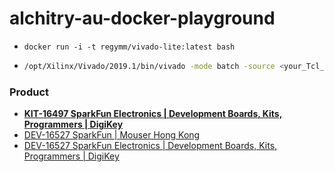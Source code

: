 alchitry-au-docker-playground
=============================
- `docker run -i -t regymm/vivado-lite:latest bash`
- ```bash
  /opt/Xilinx/Vivado/2019.1/bin/vivado -mode batch -source <your_Tcl_script> # https://github.com/hdlguy/vivado_tcl/tree/master
  ```

### Product
- [**KIT-16497 SparkFun Electronics | Development Boards, Kits, Programmers | DigiKey**](https://www.digikey.hk/en/products/detail/sparkfun-electronics/KIT-16497/13158153)
- [DEV-16527 SparkFun | Mouser Hong Kong](https://www.mouser.hk/ProductDetail/SparkFun/DEV-16527?qs=W%2FMpXkg%252BdQ6G3CPW%2FClVVA%3D%3D)
- [DEV-16527 SparkFun Electronics | Development Boards, Kits, Programmers | DigiKey](https://www.digikey.hk/en/products/detail/sparkfun-electronics/DEV-16527/12823070)

